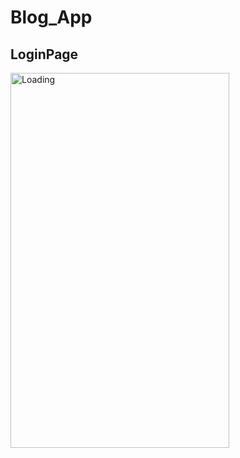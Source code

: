 # Blog_App

## LoginPage

<img src="https://user-images.githubusercontent.com/52829478/93253970-40693780-f7b5-11ea-95b4-0edd2e339576.jpeg" alt="Loading" width="350" height="600">

